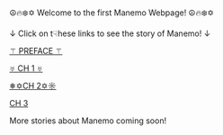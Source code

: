 ☮️🔥❄️✡️ Welcome to the first Manemo Webpage! ☮️🔥❄️✡️

↓ Click on t☟hese links to see the story of Manemo! ↓

[⚚ PREFACE ⚚](preface.md)

[♅ CH 1 ♅](chapter1.md)

[❄✡CH 2✡☼](chapter2.md)

[  CH 3  ](chapter3.md)

More stories about Manemo coming soon!
